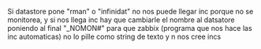 Si datastore pone "rman" o "infinidat" no nos puede llegar inc porque no se monitorea, y si nos llega inc hay que cambiarle el nombre al datsatore poniendo al final "_NOMON#" para que zabbix (programa que nos hace las inc automaticas) no lo pille como string de texto y n nos cree incs